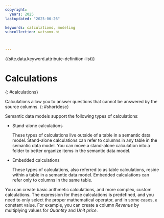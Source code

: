 ```yaml
---
copyright:
  years: 2025
lastupdated: "2025-06-26"

keywords: calculations, modeling
subcollection: watsonx-bi



---
```


{{site.data.keyword.attribute-definition-list}}


# Calculations
{: #calculations}

Calculations allow you to answer questions that cannot be answered by the source columns. {: #shortdesc}

Semantic data models support the following types of calculations:

- Stand-alone calculations
  
  These types of calculations live outside of a table in a semantic data model. Stand-alone calculations can refer to columns in any table in the semantic data model. You can move a stand-alone calculation into a folder to better organize items in the semantic data model.

- Embedded calculations

  These types of calculations, also referred to as table calculations, reside within a table in a semantic data model. Embedded calculations can refer only to columns in the same table.

You can create basic arithmetic calculations, and more complex, custom calculations. The expression for these calculations is predefined, and you need to only select the proper mathematical operator, and in some cases, a constant value. For example, you can create a column *Revenue* by multiplying values for *Quantity* and *Unit price*.
